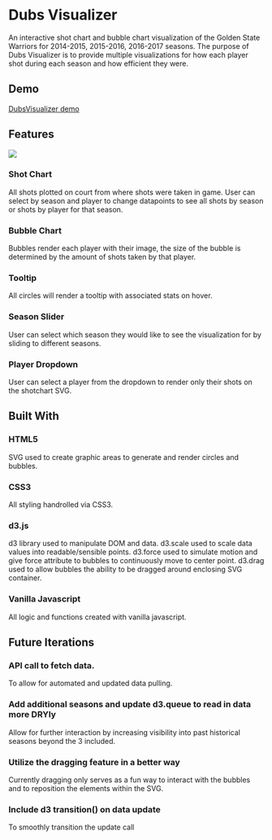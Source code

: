# Dubs Visualizer

An interactive shot chart and bubble chart visualization of the Golden State Warriors for 2014-2015, 2015-2016, 2016-2017 seasons. The purpose of Dubs Visualizer is to provide multiple visualizations for how each player shot during each season and how efficient they were.

## Demo
[DubsVisualizer demo](https://mikesalisbury.github.io/DubsVisualizer/)

## Features

![](https://media.giphy.com/media/xUOxeSI1ZbL48wi640/giphy.gif)
### Shot Chart
All shots plotted on court from where shots were taken in game. User can select by season and player to change datapoints to see all shots by season or shots by player for that season.
### Bubble Chart
Bubbles render each player with their image, the size of the bubble is determined by the amount of shots taken by that player.
### Tooltip
All circles will render a tooltip with associated stats on hover.
### Season Slider
User can select which season they would like to see the visualization for by sliding to different seasons.
### Player Dropdown
User can select a player from the dropdown to render only their shots on the shotchart SVG.

## Built With

### HTML5
SVG used to create graphic areas to generate and render circles and bubbles.
### CSS3
All styling handrolled via CSS3.
### d3.js
d3 library used to manipulate DOM and data. d3.scale used to scale data values into readable/sensible points. d3.force used to simulate motion and give force attribute to bubbles to continuously move to center point. d3.drag used to allow bubbles the ability to be dragged around enclosing SVG container.
### Vanilla Javascript
All logic and functions created with vanilla javascript.
## Future Iterations

### API call to fetch data.
To allow for automated and updated data pulling.
### Add additional seasons and update d3.queue to read in data more DRYly
Allow for further interaction by increasing visibility into past historical seasons beyond the 3 included.
### Utilize the dragging feature in a better way
Currently dragging only serves as a fun way to interact with the bubbles and to reposition the elements within the SVG.
### Include d3 transition() on data update
To smoothly transition the update call
